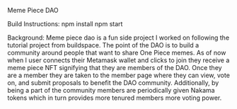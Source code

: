 Meme Piece DAO


Build Instructions:
npm install
npm start


Background:
Meme piece dao is a fun side project I worked on following the tutorial project from buildspace. The point of the DAO is to build a community around people that want to share One Piece memes. As of now when I user connects their Metamask wallet and clicks to join they receive a meme piece NFT signifying that they are members of the DAO. Once they are a member they are taken to the member page where they can view, vote on, and submit proposals to benefit the DAO community. Additionally, by being a part of the community members are periodically given Nakama tokens which in turn provides more tenured members more voting power.
